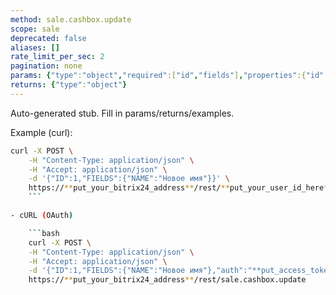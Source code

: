 ```yaml
---
method: sale.cashbox.update
scope: sale
deprecated: false
aliases: []
rate_limit_per_sec: 2
pagination: none
params: {"type":"object","required":["id","fields"],"properties":{"id":{"type":"integer"},"fields":{"type":"object"}}}
returns: {"type":"object"}
---
```


Auto-generated stub. Fill in params/returns/examples.

Example (curl):

```bash
curl -X POST \
    -H "Content-Type: application/json" \
    -H "Accept: application/json" \
    -d '{"ID":1,"FIELDS":{"NAME":"Новое имя"}}' \
    https://**put_your_bitrix24_address**/rest/**put_your_user_id_here**/**put_your_webbhook_here**/sale.cashbox.update
    ```

- cURL (OAuth)

    ```bash
    curl -X POST \
    -H "Content-Type: application/json" \
    -H "Accept: application/json" \
    -d '{"ID":1,"FIELDS":{"NAME":"Новое имя"},"auth":"**put_access_token_here**"}' \
    https://**put_your_bitrix24_address**/rest/sale.cashbox.update
```
